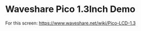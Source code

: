 Waveshare Pico 1.3Inch Demo
=============================

For this screen: https://www.waveshare.net/wiki/Pico-LCD-1.3